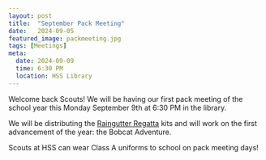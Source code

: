 ```yaml
---
layout: post
title:  "September Pack Meeting"
date:   2024-09-05
featured_image: packmeeting.jpg
tags: [Meetings]
meta:
  date: 2024-09-09
  time: 6:30 PM
  location: HSS Library
---
```


Welcome back Scouts! We will be having our first pack meeting of the school year this Monday September 9th at 6:30 PM in the library.

We will be distributing the [Raingutter Regatta](/2024/08/25/raingutter-regatta/) kits and will work on the first advancement of the year: the Bobcat Adventure.

Scouts at HSS can wear Class A uniforms to school on pack meeting days!
